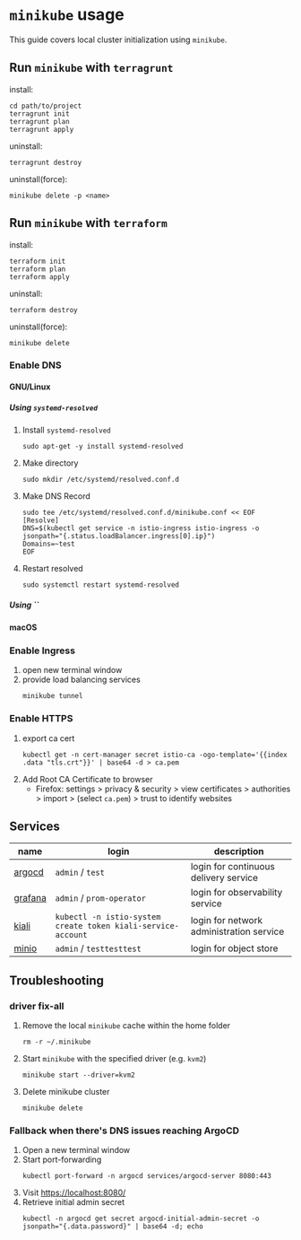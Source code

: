 # `minikube` usage

This guide covers local cluster initialization using `minikube`.

## Run `minikube` with `terragrunt`

install:
```shell
cd path/to/project
terragrunt init
terragrunt plan
terragrunt apply
```

uninstall:
```shell
terragrunt destroy
```

uninstall(force):
```shell
minikube delete -p <name>
```

## Run `minikube` with `terraform`

install:
```shell
terraform init
terraform plan
terraform apply
```

uninstall:
```shell
terraform destroy
```

uninstall(force):
```shell
minikube delete
```

### Enable DNS



#### GNU/Linux

##### Using `systemd-resolved`

1. Install `systemd-resolved`
   ```shell
   sudo apt-get -y install systemd-resolved
   ```
2. Make directory
   ```shell
   sudo mkdir /etc/systemd/resolved.conf.d
   ```
3. Make DNS Record
   ```shell
   sudo tee /etc/systemd/resolved.conf.d/minikube.conf << EOF
   [Resolve]
   DNS=$(kubectl get service -n istio-ingress istio-ingress -o jsonpath="{.status.loadBalancer.ingress[0].ip}")
   Domains=~test
   EOF
   ```
4. Restart resolved
   ```shell
   sudo systemctl restart systemd-resolved
   ```

##### Using ``

#### macOS

### Enable Ingress

[//]: # (todo: document setting how to set sudoers permissions one-time)
[//]: # (see: https://superuser.com/questions/1328452/sudoers-nopasswd-for-single-executable-but-allowing-others)
[//]: # (see: https://serverfault.com/questions/1110340/executing-a-command-without-password-prompt-or-root)

1. open new terminal window
2. provide load balancing services
    ```shell
    minikube tunnel
    ```

### Enable HTTPS

[//]: # (todo: add certificate steps for chrome and safari)

1. export ca cert
    ```shell
    kubectl get -n cert-manager secret istio-ca -ogo-template='{{index .data "tls.crt"}}' | base64 -d > ca.pem
    ```
2. Add Root CA Certificate to browser
   * Firefox: settings > privacy & security > view certificates > authorities > import > (select `ca.pem`) > trust to identify websites


[//]: # (todo: document kvm2 gpu usage)
[//]: # (see: https://minikube.sigs.k8s.io/docs/tutorials/nvidia/)

## Services

| name                                                                     | login                                                          | description                              |
|--------------------------------------------------------------------------|----------------------------------------------------------------|------------------------------------------|
| [argocd](https://argocd.development.local.generic-infrastructure.test)   | `admin` / `test`                                               | login for continuous delivery service    |
| [grafana](https://grafana.development.local.generic-infrastructure.test) | `admin` / `prom-operator`                                      | login for observability service          |
| [kiali](https://kiali.development.local.generic-infrastructure.test)     | `kubectl -n istio-system create token kiali-service-account`   | login for network administration service |
| [minio](https://minio.development.local.generic-infrastructure.test)     | `admin` / `testtesttest`                                       | login for object store                   |

## Troubleshooting

### driver fix-all
1. Remove the local `minikube` cache within the home folder
    ```shell
    rm -r ~/.minikube
    ```
2. Start `minikube` with the specified driver (e.g. `kvm2`)
    ```shell
    minikube start --driver=kvm2
    ```
3. Delete minikube cluster
    ```shell
    minikube delete
    ```

### Fallback when there's DNS issues reaching ArgoCD
1. Open a new terminal window
2. Start port-forwarding
    ```shell
    kubectl port-forward -n argocd services/argocd-server 8080:443
    ```
3. Visit [https://localhost:8080/](https://localhost:8080/)
4. Retrieve initial admin secret
   ```shell
   kubectl -n argocd get secret argocd-initial-admin-secret -o jsonpath="{.data.password}" | base64 -d; echo
   ```

